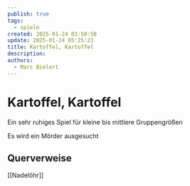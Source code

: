 ```yaml
---
publish: true
tags:
  - spiele
created: 2025-01-24 03:50:50
update: 2025-01-24 05:25:23
title: Kartoffel, Kartoffel
description: 
authors:
  - Marc Bielert
---
```


# Kartoffel, Kartoffel

Ein sehr ruhiges Spiel für kleine bis mittlere Gruppengrößen

Es wird ein Mörder ausgesucht

## Querverweise

[[Nadelöhr]]

